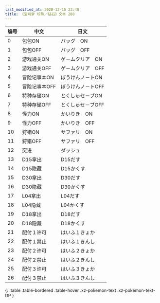 ```yaml
---
last_modified_at: 2020-12-15 22:48
title: 《宝可梦 珍珠／钻石》文本 288
---
```

| 编号 | 中文 | 日文 |
| ---- | ---- | ---- |
| 0 | 包包ON | バッグ　ON |
| 1 | 包包OFF | バッグ　OFF |
| 2 | 游戏通关ON | ゲ－ムクリア　ON |
| 3 | 游戏通关OFF | ゲ－ムクリア　OFF |
| 4 | 冒险记事本ON | ぼうけんノ－トON |
| 5 | 冒险记事本OFF | ぼうけんノ－トOFF |
| 6 | 特种存储ON | とくしゅセ－ブON |
| 7 | 特种存储OFF | とくしゅセ－ブOFF |
| 8 | 怪力ON | かいりき　ON |
| 9 | 怪力OFF | かいりき　OFF |
| 10 | 狩猎ON | サファリ　ON |
| 11 | 狩猎OFF | サファリ　OFF |
| 12 | 突进 | ダッシュ |
| 13 | D15拿出 | D15だす |
| 14 | D15隐藏 | D15かくす |
| 15 | D30拿出 | D30だす |
| 16 | D30隐藏 | D30かくす |
| 17 | L04拿出 | L04だす |
| 18 | L04隐藏 | L04かくす |
| 19 | D18拿出 | D18だす |
| 20 | D18隐藏 | D18かくす |
| 21 | 配付１许可 | はいふ１きょか |
| 22 | 配付１禁止 | はいふ１きんし |
| 23 | 配付２许可 | はいふ２きょか |
| 24 | 配付２禁止 | はいふ２きんし |
| 25 | 配付３许可 | はいふ３きょか |
| 26 | 配付３禁止 | はいふ３きんし |
{: .table .table-bordered .table-hover .xz-pokemon-text .xz-pokemon-text-DP }